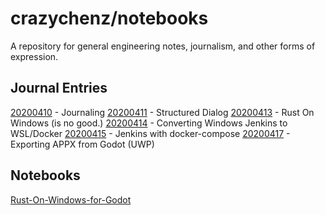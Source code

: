 # crazychenz/notebooks
A repository for general engineering notes, journalism, and other forms of expression.
## Journal Entries
[20200410](journal/20200410/20200410.md) - Journaling
[20200411](journal/20200411/20200411.md) - Structured Dialog
[20200413](journal/20200413.md) - Rust On Windows (is no good.)
[20200414](journal/20200414.md) - Converting Windows Jenkins to WSL/Docker
[20200415](journal/20200415.md) - Jenkins with docker-compose
[20200417](journal/20200417.md) - Exporting APPX from Godot (UWP)
## Notebooks
[Rust-On-Windows-for-Godot](notebooks/Rust-On-Windows-for-Godot.md)
